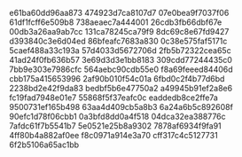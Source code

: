 e61ba60dd96aa873
474923d7ca8107d7
07e0bea9f7037f06
61df1fcff6e509b8
738aeaec7a444001
26cdb3fb66dbf67e
00db3a26aa9ab7cc
131ca78245ca79f9
8dc69c8e67fd9427
d393840c3e6d04ed
86bfeafc7683a830
0c38e575faf5171c
5caef488a33c193a
57d4033d5672706d
2fb5b72322cea65c
41ad24f0fb636b57
3e69d3d3e1bb8183
309cdd77244435c0
7bb9e303e7986cfc
564aebc90cdb55e0
f8a69feeed84406d
cbb175a415653996
2af90b010f54c01a
6fbd0c2f4b77d6bd
2238bd2e42f9da83
bedbf5b6e47750a2
a49945b91ef2a8e6
fc19fad7948e01e7
55868f5f37eafc0c
eaddedb8ce2ffe7a
9500731ef165b498
63aa4d409cb5a8b3
6a24a6b5c892608f
90efc1d78f06cbb1
0a3bfd8dd0a4f518
04dca32ea388776c
7afdc61f7b5541b7
5e0521e25b8a9302
7878af6934f9fa91
4ff80b4a882af0ee
f8c0971a914e3a70
cff317c4c5127731
6f2b5106a65ac1bb
